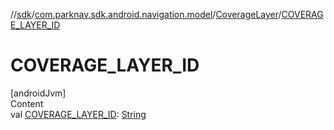 //[sdk](../../../index.md)/[com.parknav.sdk.android.navigation.model](../index.md)/[CoverageLayer](index.md)/[COVERAGE_LAYER_ID](-c-o-v-e-r-a-g-e_-l-a-y-e-r_-i-d.md)



# COVERAGE_LAYER_ID  
[androidJvm]  
Content  
val [COVERAGE_LAYER_ID](-c-o-v-e-r-a-g-e_-l-a-y-e-r_-i-d.md): [String](https://developer.android.com/reference/kotlin/java/lang/String.html)  



